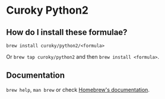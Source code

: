 # Curoky Python2

## How do I install these formulae?

`brew install curoky/python2/<formula>`

Or `brew tap curoky/python2` and then `brew install <formula>`.

## Documentation

`brew help`, `man brew` or check [Homebrew's documentation](https://docs.brew.sh).
